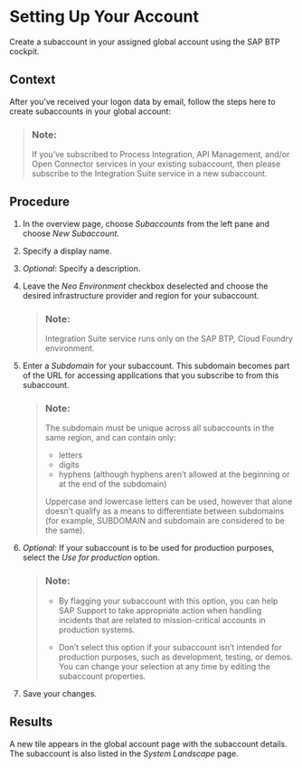 <!-- loio079c68f35a634f55bf3ee88462aa2f07 -->

# Setting Up Your Account

Create a subaccount in your assigned global account using the SAP BTP cockpit.



<a name="loio079c68f35a634f55bf3ee88462aa2f07__context_gm5_zsh_vlb"/>

## Context

After you've received your logon data by email, follow the steps here to create subaccounts in your global account:

> ### Note:  
> If you’ve subscribed to Process Integration, API Management, and/or Open Connector services in your existing subaccount, then please subscribe to the Integration Suite service in a new subaccount.



## Procedure

1.  In the overview page, choose *Subaccounts* from the left pane and choose *New Subaccount*.

2.  Specify a display name.

3.  *Optional*: Specify a description.

4.  Leave the *Neo Environment* checkbox deselected and choose the desired infrastructure provider and region for your subaccount.

    > ### Note:  
    > Integration Suite service runs only on the SAP BTP, Cloud Foundry environment.

5.  Enter a *Subdomain* for your subaccount. This subdomain becomes part of the URL for accessing applications that you subscribe to from this subaccount.

    > ### Note:  
    > The subdomain must be unique across all subaccounts in the same region, and can contain only:
    > 
    > -   letters
    > -   digits
    > -   hyphens \(although hyphens aren’t allowed at the beginning or at the end of the subdomain\)
    > 
    > Uppercase and lowercase letters can be used, however that alone doesn’t qualify as a means to differentiate between subdomains \(for example, SUBDOMAIN and subdomain are considered to be the same\).

6.  *Optional*: If your subaccount is to be used for production purposes, select the *Use for production* option.

    > ### Note:  
    > -   By flagging your subaccount with this option, you can help SAP Support to take appropriate action when handling incidents that are related to mission-critical accounts in production systems.
    > 
    > -   Don’t select this option if your subaccount isn’t intended for production purposes, such as development, testing, or demos. You can change your selection at any time by editing the subaccount properties.

7.  Save your changes.




<a name="loio079c68f35a634f55bf3ee88462aa2f07__result_b3q_sfw_4lb"/>

## Results

A new tile appears in the global account page with the subaccount details. The subaccount is also listed in the *System Landscape* page.

